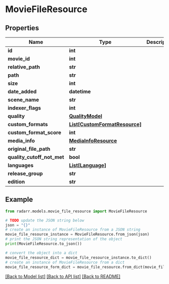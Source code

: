 # MovieFileResource


## Properties

Name | Type | Description | Notes
------------ | ------------- | ------------- | -------------
**id** | **int** |  | [optional] 
**movie_id** | **int** |  | [optional] 
**relative_path** | **str** |  | [optional] 
**path** | **str** |  | [optional] 
**size** | **int** |  | [optional] 
**date_added** | **datetime** |  | [optional] 
**scene_name** | **str** |  | [optional] 
**indexer_flags** | **int** |  | [optional] 
**quality** | [**QualityModel**](QualityModel.md) |  | [optional] 
**custom_formats** | [**List[CustomFormatResource]**](CustomFormatResource.md) |  | [optional] 
**custom_format_score** | **int** |  | [optional] 
**media_info** | [**MediaInfoResource**](MediaInfoResource.md) |  | [optional] 
**original_file_path** | **str** |  | [optional] 
**quality_cutoff_not_met** | **bool** |  | [optional] 
**languages** | [**List[Language]**](Language.md) |  | [optional] 
**release_group** | **str** |  | [optional] 
**edition** | **str** |  | [optional] 

## Example

```python
from radarr.models.movie_file_resource import MovieFileResource

# TODO update the JSON string below
json = "{}"
# create an instance of MovieFileResource from a JSON string
movie_file_resource_instance = MovieFileResource.from_json(json)
# print the JSON string representation of the object
print(MovieFileResource.to_json())

# convert the object into a dict
movie_file_resource_dict = movie_file_resource_instance.to_dict()
# create an instance of MovieFileResource from a dict
movie_file_resource_form_dict = movie_file_resource.from_dict(movie_file_resource_dict)
```
[[Back to Model list]](../README.md#documentation-for-models) [[Back to API list]](../README.md#documentation-for-api-endpoints) [[Back to README]](../README.md)


